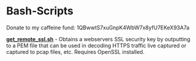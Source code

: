 # Bash-Scripts

Donate to my caffeine fund: 1QBwwtS7xuGnpK4WbW7x8yfU7EKeX93A7a

<u><b>get_remote_ssl.sh</b></u> - Obtains a webservers SSL security key by outputting to a PEM file that can be used in decoding HTTPS traffic live captured or captured to pcap files, etc.  Requires OpenSSL installed.<br>
